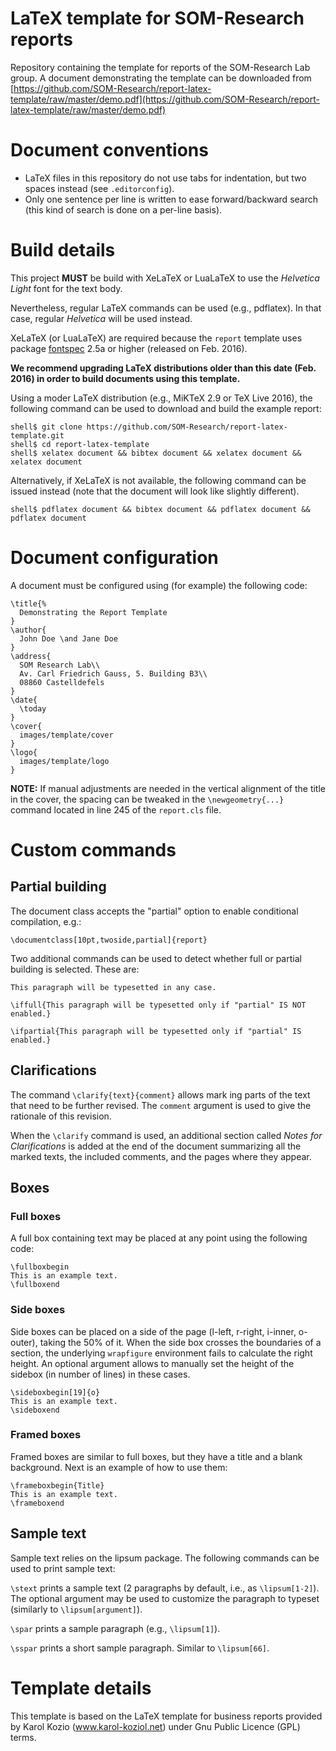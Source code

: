# LaTeX template for SOM-Research reports

Repository containing the template for reports of the SOM-Research Lab group.
A document demonstrating the template can be downloaded from [https://github.com/SOM-Research/report-latex-template/raw/master/demo.pdf](https://github.com/SOM-Research/report-latex-template/raw/master/demo.pdf)

# Document conventions

* LaTeX files in this repository do not use tabs for indentation, but two spaces instead (see `.editorconfig`).
* Only one sentence per line is written to ease forward/backward search (this kind of search is done on a per-line basis).

# Build details

This project **MUST** be build with XeLaTeX or LuaLaTeX to use the *Helvetica Light* font for the text body.

Nevertheless, regular LaTeX commands can be used (e.g., pdflatex).
In that case, regular *Helvetica* will be used instead.

XeLaTeX (or LuaLaTeX) are required because the `report` template uses package [fontspec](https://www.ctan.org/pkg/fontspec) 2.5a or higher (released on Feb. 2016).

**We recommend upgrading LaTeX distributions older than this date (Feb. 2016) in order to build documents using this template.**

Using a moder LaTeX distribution (e.g., MiKTeX 2.9 or TeX Live 2016), the following command can be used to download and build the example report:

```
shell$ git clone https://github.com/SOM-Research/report-latex-template.git
shell$ cd report-latex-template
shell$ xelatex document && bibtex document && xelatex document && xelatex document
```

Alternatively, if XeLaTeX is not available, the following command can be issued instead (note that the document will look like slightly different).

```
shell$ pdflatex document && bibtex document && pdflatex document && pdflatex document
```

# Document configuration

A document must be configured using (for example) the following code:

```
\title{% 
  Demonstrating the Report Template
}
\author{
  John Doe \and Jane Doe
}
\address{
  SOM Research Lab\\
  Av. Carl Friedrich Gauss, 5. Building B3\\
  08860 Castelldefels
}
\date{
  \today
}
\cover{
  images/template/cover
}
\logo{
  images/template/logo
}
```

**NOTE:** If manual adjustments are needed in the vertical alignment of the title in the cover, the spacing can be tweaked in the `\newgeometry{...}` command located in line 245 of the `report.cls` file.

# Custom commands

## Partial building

The document class accepts the "partial" option to enable conditional compilation, e.g.:


```
\documentclass[10pt,twoside,partial]{report}
```

Two additional commands can be used to detect whether full or partial building is selected. These are:

```
This paragraph will be typesetted in any case.

\iffull{This paragraph will be typesetted only if "partial" IS NOT enabled.}

\ifpartial{This paragraph will be typesetted only if "partial" IS enabled.}
```

## Clarifications

The command `\clarify{text}{comment}` allows mark ing parts of the text that need to be further revised.
The `comment` argument is used to give the rationale of this revision.

When the `\clarify` command is used, an additional section called *Notes for Clarifications* is added at the end of the document summarizing all the marked texts, the included comments, and the pages where they appear.

## Boxes

### Full boxes

A full box containing text may be placed at any point using the following code:

```
\fullboxbegin
This is an example text.
\fullboxend
```

### Side boxes

Side boxes can be placed on a side of the page (l-left, r-right, i-inner, o-outer), taking the 50% of it.
When the side box crosses the boundaries of a section, the underlying `wrapfigure` environment fails to calculate the right height.
An optional argument allows to manually set the height of the sidebox (in number of lines) in these cases.

```
\sideboxbegin[19]{o}
This is an example text.
\sideboxend
```

### Framed boxes

Framed boxes are similar to full boxes, but they have a title and a blank background. Next is an example of how to use them:

```
\frameboxbegin{Title}
This is an example text.
\frameboxend
```

## Sample text

Sample text relies on the lipsum package. The following commands can be used to print sample text:

`\stext` prints a sample text (2 paragraphs by default, i.e., as `\lipsum[1-2]`). The optional argument may be used to customize the paragraph to typeset (similarly to `\lipsum[argument]`). 

`\spar` prints a sample paragraph (e.g., `\lipsum[1]`).

`\sspar` prints a short sample paragraph. Similar to `\lipsum[66]`.



# Template details

This template is based on the LaTeX template for business reports provided by Karol Kozio (www.karol-koziol.net) under Gnu Public Licence (GPL) terms.
